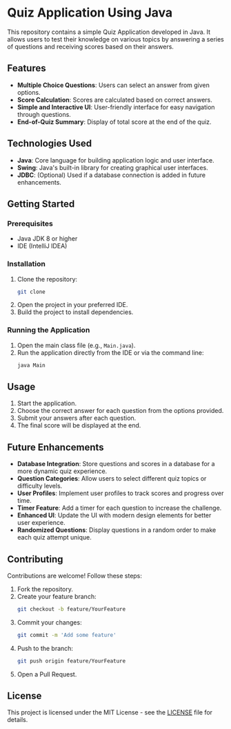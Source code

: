 # Quiz Application Using Java

This repository contains a simple Quiz Application developed in Java. It allows users to test their knowledge on various topics by answering a series of questions and receiving scores based on their answers.

## Features

- **Multiple Choice Questions**: Users can select an answer from given options.
- **Score Calculation**: Scores are calculated based on correct answers.
- **Simple and Interactive UI**: User-friendly interface for easy navigation through questions.
- **End-of-Quiz Summary**: Display of total score at the end of the quiz.

## Technologies Used

- **Java**: Core language for building application logic and user interface.
- **Swing**: Java's built-in library for creating graphical user interfaces.
- **JDBC**: (Optional) Used if a database connection is added in future enhancements.

## Getting Started

### Prerequisites

- Java JDK 8 or higher
- IDE (IntelliJ IDEA)

### Installation

1. Clone the repository:
   ```bash
   git clone 
   ```
2. Open the project in your preferred IDE.
3. Build the project to install dependencies.

### Running the Application

1. Open the main class file (e.g., `Main.java`).
2. Run the application directly from the IDE or via the command line:
   ```bash
   java Main
   ```

## Usage

1. Start the application.
2. Choose the correct answer for each question from the options provided.
3. Submit your answers after each question.
4. The final score will be displayed at the end.

## Future Enhancements

- **Database Integration**: Store questions and scores in a database for a more dynamic quiz experience.
- **Question Categories**: Allow users to select different quiz topics or difficulty levels.
- **User Profiles**: Implement user profiles to track scores and progress over time.
- **Timer Feature**: Add a timer for each question to increase the challenge.
- **Enhanced UI**: Update the UI with modern design elements for better user experience.
- **Randomized Questions**: Display questions in a random order to make each quiz attempt unique.

## Contributing

Contributions are welcome! Follow these steps:

1. Fork the repository.
2. Create your feature branch:
   ```bash
   git checkout -b feature/YourFeature
   ```
3. Commit your changes:
   ```bash
   git commit -m 'Add some feature'
   ```
4. Push to the branch:
   ```bash
   git push origin feature/YourFeature
   ```
5. Open a Pull Request.

## License

This project is licensed under the MIT License - see the [LICENSE](LICENSE) file for details.

